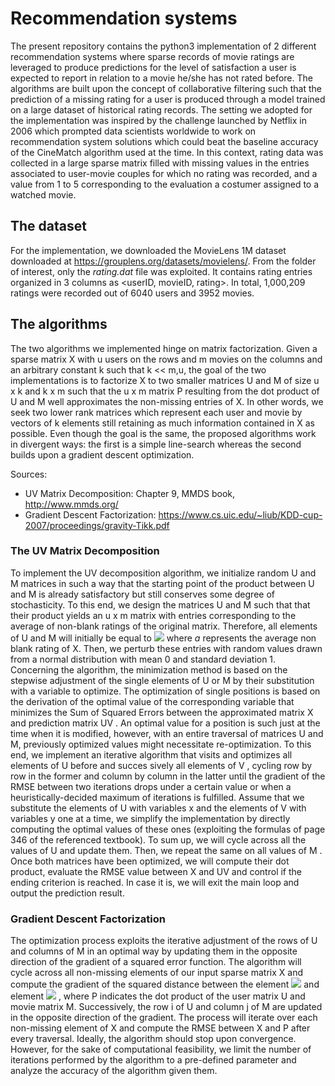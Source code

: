 # Recommendation systems

The present repository contains the python3 implementation of 2 different recommendation systems where sparse records of movie ratings are leveraged to produce predictions for the level of satisfaction a user is expected to report in relation to a movie he/she has not rated before. The algorithms are built upon the concept of collaborative filtering such that the prediction of a missing rating for a user is produced through a model trained on a large dataset of historical rating records.
The setting we adopted for the implementation was inspired by the challenge launched by Netflix in 2006 which prompted data scientists worldwide to work on recommendation system solutions which could beat the baseline accuracy of the CineMatch algorithm used at the time. In this context, rating data was collected in a large sparse matrix filled with missing values in the entries associated to user-movie couples for which no rating was recorded, and a value from 1 to 5 corresponding to the evaluation a costumer assigned to a watched movie.

## The dataset

For the implementation, we downloaded the MovieLens 1M dataset downloaded at https://grouplens.org/datasets/movielens/. From the folder of interest, only the *rating.dat* file was exploited. It contains rating entries organized in 3 columns as <userID, movieID, rating>. In total, 1,000,209 ratings were recorded out of 6040 users and 3952 movies.

## The algorithms

The two algorithms we implemented hinge on matrix factorization. Given a sparse matrix X with u users on the rows and m movies on the columns and an arbitrary constant k such that k << m,u, the goal of the two implementations is to factorize X to two smaller matrices U and M of size u x k and k x m such that the u x m matrix P resulting from the dot product of U and M well approximates the non-missing entries of X. In other words, we seek two lower rank matrices which represent each user and movie by vectors of k elements still retaining as much information contained in X as possible. 
Even though the goal is the same, the proposed algorithms work in divergent ways: the first is a simple line-search whereas the second builds upon a gradient descent optimization.

Sources:
- UV Matrix Decomposition: Chapter 9, MMDS book, http://www.mmds.org/
- Gradient Descent Factorization: https://www.cs.uic.edu/~liub/KDD-cup-2007/proceedings/gravity-Tikk.pdf

### The UV Matrix Decomposition
To implement the UV decomposition algorithm, we initialize random U and M matrices in such a way that the starting point of the product between U
and M is already satisfactory but still conserves some degree of stochasticity. To this end, we design the matrices U and M such that that their product yields an u x m matrix with entries corresponding to the average of non-blank ratings of the original matrix. Therefore, all elements of U and M will initially be equal to <img src="https://render.githubusercontent.com/render/math?math=\sqrt{\frac{a}{k}}"> where *a* represents the average non blank rating of X. Then, we perturb these entries with random values drawn from a normal distribution with mean 0 and standard deviation 1. Concerning the algorithm, the minimization method is based on the stepwise adjustment of the single elements of U or M by their substitution with a variable to optimize.
The optimization of single positions is based on the derivation of the optimal value of the corresponding variable that minimizes the Sum of Squared Errors between the approximated matrix X and prediction matrix UV . An optimal value for a position is such just at the time when it is modified, however, with an entire traversal of matrices U and M, previously optimized values might necessitate re-optimization. To this end, we implement an iterative algorithm that visits and optimizes all elements of U before and succes sively all elements of V , cycling row by row in the former and column by column in the latter until the gradient of the RMSE between two iterations drops under a certain value or when a heuristically-decided maximum of iterations is fulfilled. Assume that we substitute the elements of U with variables x and the elements of V with variables y
one at a time, we simplify the implementation by directly computing the optimal values of these ones (exploiting the formulas of page 346 of the referenced textbook). To sum up, we will cycle across all the values of U and update them. Then, we repeat the same on all values of M . Once both matrices have been optimized, we will compute their dot product, evaluate the RMSE value between X and UV and control if the ending criterion is reached. In case it is, we will exit the main loop and output the
prediction result.

### Gradient Descent Factorization
The optimization process exploits the iterative adjustment of the rows of U and columns of M in an optimal way by updating them in the opposite direction of the gradient of a squared error function. The algorithm will cycle across all non-missing elements of our input sparse matrix X and compute the gradient of the squared distance between the element <img src="https://render.githubusercontent.com/render/math?math=X_{ij}"> and element <img src="https://render.githubusercontent.com/render/math?math=P_{ij}"> , where P indicates the dot product of the user matrix U and movie matrix M. Successively, the row i of U and column j of M are updated in the opposite direction of the gradient.
The process will iterate over each non-missing element of X and compute the RMSE between X and P after every traversal. Ideally, the algorithm should stop upon convergence. However, for the sake of computational feasibility, we limit the number of iterations performed by the algorithm to a pre-defined parameter and analyze the accuracy of the algorithm given them.






